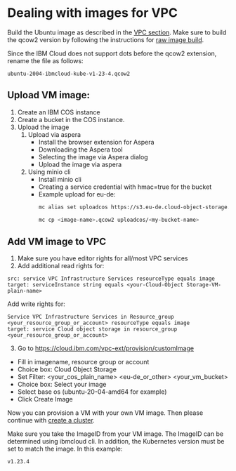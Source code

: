 # Dealing with images for VPC

Build the Ubuntu image as described in the [VPC section](../topics/vpc/prerequisites.md).
Make sure to build the qcow2 version by following the instructions for [raw image build](https://image-builder.sigs.k8s.io/capi/providers/raw.html).

Since the IBM Cloud does not support dots before the qcow2 extension, rename the file as follows:
```
ubuntu-2004-ibmcloud-kube-v1-23-4.qcow2
```

## Upload VM image:

1) Create an IBM COS instance
2) Create a bucket in the COS instance.
3) Upload the image
   1) Upload via aspera
        * Install the browser extension for Aspera
        * Downloading the Aspera tool
        * Selecting the image via Aspera dialog
        * Upload the image via aspera
   2) Using minio cli
        * Install minio cli
        *  Creating a service credential with hmac=true for the bucket
        * Example upload for eu-de: 
            ```sh
            mc alias set uploadcos https://s3.eu-de.cloud-object-storage.appdomain.cloud <hmac access id> <hmac secret key>
            ```
            ```sh
            mc cp <image-name>.qcow2 uploadcos/<my-bucket-name>
            ```

## Add VM image to VPC

1) Make sure you have editor rights for all/most VPC services
2) Add additional read rights for:
```
src: service VPC Infrastructure Services resourceType equals image
target: serviceInstance string equals <your-Cloud-Object Storage-VM-plain-name>
```

Add write rights for:
```
Service VPC Infrastructure Services in Resource_group <your_resource_group_or_account> resourceType equals image
target: service Cloud object storage in resource_group <your_resource_group_or_account>
```

3) Go to https://cloud.ibm.com/vpc-ext/provision/customImage
  * Fill in imagename, resource group or account
  * Choice box: Cloud Object Storage
  * Set Filter: <your_cos_plain_name> <eu-de_or_other> <your_vm_bucket>
  * Choice box: Select your image
  * Select base os (ubuntu-20-04-amd64 for example)
  * Click Create Image

Now you can provision a VM with your own VM image.
Then please continue with 
[create a cluster](../topics/vpc/creating-a-cluster.md).

Make sure you take the ImageID from your VM image. The ImageID can be determined using ibmcloud cli. In addition, the Kubernetes version must be set to match the image. In this example: 
```
v1.23.4
```